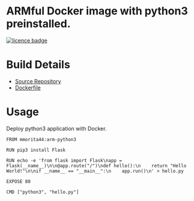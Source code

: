 ARMful Docker image with python3 preinstalled.
=========================

[![licence badge]][licence]

# Build Details

- [Source Repository](https://github.com/mmorita44/arm-python3)
- [Dockerfile](https://github.com/mmorita44/arm-python3/blob/master/Dockerfile)

# Usage

Deploy python3 application with Docker.

```
FROM mmorita44:arm-python3

RUN pip3 install Flask

RUN echo -e 'from flask import Flask\napp = Flask(__name__)\n\n@app.route("/")\ndef hello():\n    return "Hello World!"\n\nif __name__ == "__main__":\n    app.run()\n' > hello.py

EXPOSE 80

CMD ["python3", "hello.py"]
```

[licence]: <LICENSE>
[licence badge]: http://img.shields.io/badge/license-MIT-blue.svg?style=flat